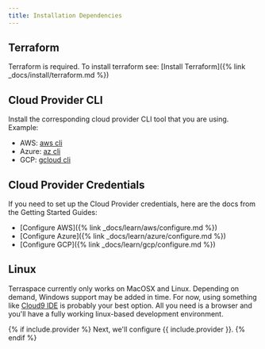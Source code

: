```yaml
---
title: Installation Dependencies
---
```


## Terraform

Terraform is required. To install terraform see: [Install Terraform]({% link _docs/install/terraform.md %})

## Cloud Provider CLI

Install the corresponding cloud provider CLI tool that you are using. Example:

* AWS: [aws cli](https://docs.aws.amazon.com/cli/latest/userguide/cli-chap-install.html)
* Azure: [az cli](https://docs.microsoft.com/en-us/cli/azure/install-azure-cli?view=azure-cli-latest)
* GCP: [gcloud cli](https://cloud.google.com/sdk/install)

## Cloud Provider Credentials

If you need to set up the Cloud Provider credentials, here are the docs from the Getting Started Guides:

* [Configure AWS]({% link _docs/learn/aws/configure.md %})
* [Configure Azure]({% link _docs/learn/azure/configure.md %})
* [Configure GCP]({% link _docs/learn/gcp/configure.md %})

## Linux

Terraspace currently only works on MacOSX and Linux. Depending on demand, Windows support may be added in time. For now, using something like [Cloud9 IDE](https://aws.amazon.com/cloud9/) is probably your best option. All you need is a browser and you'll have a fully working linux-based development environment.

{% if include.provider %}
Next, we'll configure {{ include.provider }}.
{% endif %}
